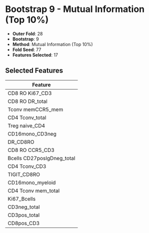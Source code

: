 # Bootstrap 9 - Mutual Information (Top 10%)

- **Outer Fold**: 28
- **Bootstrap**: 9
- **Method**: Mutual Information (Top 10%)
- **Fold Seed**: 77
- **Features Selected**: 17

## Selected Features

| Feature |
|---------|
| CD8  RO Ki67_CD3 |
| CD8 RO DR_total |
| Tconv memCCR5_mem |
| CD4 Tconv_total |
| Treg naive_CD4 |
| CD16mono_CD3neg |
| DR_CD8RO |
| CD8 RO CCR5_CD3 |
| Bcells CD27posIgDneg_total |
| CD4 Tconv_CD3 |
| TIGIT_CD8RO |
| CD16mono_myeloid |
| CD4 Tconv mem_total |
| Ki67_Bcells |
| CD3neg_total |
| CD3pos_total |
| CD8pos_CD3 |
